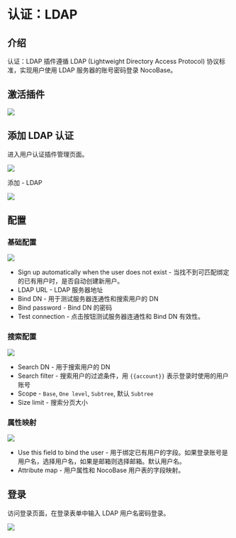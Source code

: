 # 认证：LDAP

<PluginInfo commercial="true" name="auth-ldap"></PluginInfo>

## 介绍

认证：LDAP 插件遵循 LDAP (Lightweight Directory Access Protocol) 协议标准，实现用户使用 LDAP 服务器的账号密码登录 NocoBase。

## 激活插件

<img src="https://nocobase-docs.oss-cn-beijing.aliyuncs.com/202405101600789.png"/>

## 添加 LDAP 认证

进入用户认证插件管理页面。

<img src="https://nocobase-docs.oss-cn-beijing.aliyuncs.com/202405101601510.png"/>

添加 - LDAP

<img src="https://nocobase-docs.oss-cn-beijing.aliyuncs.com/202405101602104.png"/>

## 配置

### 基础配置

<img src="https://nocobase-docs.oss-cn-beijing.aliyuncs.com/202405101605728.png"/>

- Sign up automatically when the user does not exist - 当找不到可匹配绑定的已有用户时，是否自动创建新用户。
- LDAP URL - LDAP 服务器地址
- Bind DN - 用于测试服务器连通性和搜索用户的 DN
- Bind password - Bind DN 的密码
- Test connection - 点击按钮测试服务器连通性和 Bind DN 有效性。

### 搜索配置

<img src="https://nocobase-docs.oss-cn-beijing.aliyuncs.com/202405101609984.png"/>

- Search DN - 用于搜索用户的 DN
- Search filter - 搜索用户的过滤条件，用 `{{account}}` 表示登录时使用的用户账号
- Scope - `Base`, `One level`, `Subtree`, 默认 `Subtree`
- Size limit - 搜索分页大小

### 属性映射

<img src="https://nocobase-docs.oss-cn-beijing.aliyuncs.com/202405101612814.png"/>

- Use this field to bind the user - 用于绑定已有用户的字段。如果登录账号是用户名，选择用户名，如果是邮箱则选择邮箱。默认用户名。
- Attribute map - 用户属性和 NocoBase 用户表的字段映射。

## 登录

访问登录页面，在登录表单中输入 LDAP 用户名密码登录。

<img src="https://nocobase-docs.oss-cn-beijing.aliyuncs.com/202405101614300.png"/>
